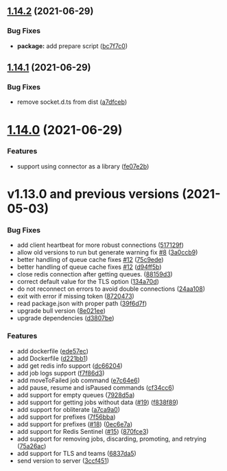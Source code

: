 ## [1.14.2](https://github.com/taskforcesh/taskforce-connector/compare/v1.14.1...v1.14.2) (2021-06-29)


### Bug Fixes

* **package:** add prepare script ([bc7f7c0](https://github.com/taskforcesh/taskforce-connector/commit/bc7f7c0eeddbe4d3b0850d9cf0a5c0329865fb8f))

## [1.14.1](https://github.com/taskforcesh/taskforce-connector/compare/v1.14.0...v1.14.1) (2021-06-29)


### Bug Fixes

* remove socket.d.ts from dist ([a7dfceb](https://github.com/taskforcesh/taskforce-connector/commit/a7dfcebd5ba9686f241cc958a3dd34d3956422ae))

# [1.14.0](https://github.com/taskforcesh/taskforce-connector/compare/v1.13.0...v1.14.0) (2021-06-29)


### Features

* support using connector as a library ([fe07e2b](https://github.com/taskforcesh/taskforce-connector/commit/fe07e2bf63f1591f46664147e56c495131125bae))

# v1.13.0 and previous versions (2021-05-03)

### Bug Fixes

* add client heartbeat for more robust connections ([517129f](https://github.com/taskforcesh/taskforce-connector/commit/517129f9b6479759b1bf42490fb1e023dc5c41af))
* allow old versions to run but generate warning fix [#8](https://github.com/taskforcesh/taskforce-connector/issues/8) ([3a0ccb9](https://github.com/taskforcesh/taskforce-connector/commit/3a0ccb990d5f6391f5ea3d156082e17d5a89cdd3))
* better handling of queue cache fixes [#12](https://github.com/taskforcesh/taskforce-connector/issues/12) ([75c9ede](https://github.com/taskforcesh/taskforce-connector/commit/75c9edea64160163f3c0b6ea99e7cae5ceda4741))
* better handling of queue cache fixes [#12](https://github.com/taskforcesh/taskforce-connector/issues/12) ([d94ff5b](https://github.com/taskforcesh/taskforce-connector/commit/d94ff5bc279704f17af31e4bab16c13d3fe44fd4))
* close redis connection after getting queues. ([88159d3](https://github.com/taskforcesh/taskforce-connector/commit/88159d3a20729c4415b5d63cd0e4bbcf5d6dd489))
* correct default value for the TLS option ([134a70d](https://github.com/taskforcesh/taskforce-connector/commit/134a70d79eda418ce6e8a49cca76c6e10b6377cf))
* do not reconnect on errors to avoid double connections ([24aa108](https://github.com/taskforcesh/taskforce-connector/commit/24aa108d700a6cb5eefd2899eae2dfb1d965ef3d))
* exit with error if missing token ([8720473](https://github.com/taskforcesh/taskforce-connector/commit/8720473d921f031c3a2693a6ddd5bfcc5508fd2f))
* read package.json with proper path ([39f6d7f](https://github.com/taskforcesh/taskforce-connector/commit/39f6d7fa770b50c92bb691fa0471710f3be264cf))
* upgrade bull version ([8e021ee](https://github.com/taskforcesh/taskforce-connector/commit/8e021eedbcd22122412039aa38c238834a0ac768))
* upgrade dependencies ([d3807be](https://github.com/taskforcesh/taskforce-connector/commit/d3807be641f848fd23a3054d10b6a6a5b71aba4b))


### Features

* add dockerfile ([ede57ec](https://github.com/taskforcesh/taskforce-connector/commit/ede57ec1a31bc72eb5f04d83bfcf08226610054b))
* add Dockerfile ([d221bb1](https://github.com/taskforcesh/taskforce-connector/commit/d221bb114302c82eeb97831a397219c9a4cebf0f))
* add get redis info support ([dc66204](https://github.com/taskforcesh/taskforce-connector/commit/dc6620416c7edfade5eb7f7c6b3d19917adacf40))
* add job logs support ([f7f86d3](https://github.com/taskforcesh/taskforce-connector/commit/f7f86d37d589f4e04d5d407e0948b36365c35e51))
* add moveToFailed job command ([e7c64e6](https://github.com/taskforcesh/taskforce-connector/commit/e7c64e6f68c8ad26e88614e3e387a633e3f93279))
* add pause, resume and isPaused commands ([cf34cc6](https://github.com/taskforcesh/taskforce-connector/commit/cf34cc6084222f051c89de8a95edf13e8ee6a40b))
* add support for empty queues ([7928d5a](https://github.com/taskforcesh/taskforce-connector/commit/7928d5a11ebca2bccbc0b0c15eb8776bd184f9f6))
* add support for getting jobs without data ([#19](https://github.com/taskforcesh/taskforce-connector/issues/19)) ([f838f89](https://github.com/taskforcesh/taskforce-connector/commit/f838f89d6472ae98f5fbd32516a389ffcdb1873e))
* add support for obliterate ([a7ca9a0](https://github.com/taskforcesh/taskforce-connector/commit/a7ca9a08e2682e5c30b878ad3e87d74dd22bd315))
* add support for prefixes ([7f56bba](https://github.com/taskforcesh/taskforce-connector/commit/7f56bba2520a914e81dd42189938344faa577f63))
* add support for prefixes ([#18](https://github.com/taskforcesh/taskforce-connector/issues/18)) ([0ec6e7a](https://github.com/taskforcesh/taskforce-connector/commit/0ec6e7a6ea66c45c3c3a5ba3c3e855277878b57c))
* add support for Redis Sentinel ([#15](https://github.com/taskforcesh/taskforce-connector/issues/15)) ([870fce3](https://github.com/taskforcesh/taskforce-connector/commit/870fce361e82447075c802b1c244573e015d2cbc))
* add support for removing jobs, discarding, promoting, and retrying ([75a26ac](https://github.com/taskforcesh/taskforce-connector/commit/75a26ace7ad87ff1b75947c79a846aebb2019f15))
* add support for TLS and teams ([6837da5](https://github.com/taskforcesh/taskforce-connector/commit/6837da5aace9cb9d66c4cb5c082661a20a414149))
* send version to server ([3ccf451](https://github.com/taskforcesh/taskforce-connector/commit/3ccf4516d812d49f22bd96fb44bdc08590dd66a4))
